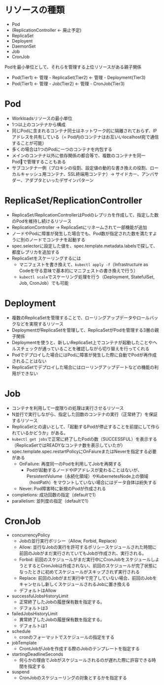 # リソースの種類
* Pod
* (ReplicationController <- 廃止予定)
* ReplicaSet
* Deployent
* DaemonSet
* Job
* CronJob

Podを最小単位として、それらを管理する上位リソースがある親子関係
* Pod(Tier1) <- 管理 - ReplicaSet(Tier2) <- 管理 - Deployment(Tier3)
* Pod(Tier1) <- 管理 - Job(Tier2) <- 管理 - CronJob(Tier3)

# Pod
* Workloadsリソースの最小単位
* 1つ以上のコンテナから構成
* 同じPodに含まれるコンテナ同士はネットワーク的に隔離されておらず、IPアドレスを共有している（= Pod内のコンテナはお互いいlocalhost宛で通信することが可能）
* 多くの場合は1つのPodに一つのコンテナを内包する
* メインのコンテナ以外に依存関係の都合等で、複数のコンテナを同一Podで管理することもある
* サブコンテナ一例（プロキシの役割、設定値の動的な書き換えの役割、ローカルキャッシュ用コンテナ、SSL終端用コンテナ）-> サイドカー、アンバサダー、アダプタといったデザインパターン

# ReplicaSet/ReplicationController
* ReplicaSet/ReplicationControllerはPodのレプリカを作成して、指定した数のPodを維持し続けるリソース
* ReplicationController -> ReplicaSetにリネームされて一部機能が追加
* ノードやPodに障害が発生した場合でも、Pod数が指定された数を満たすように別のノードでコンテナを起動する
* spec.selectorに設定した値を、spec.template.metadata.labelsで探して、都度レプリカを追加する
* ReplicaSetをスケーリングするには
   * マニフェストを書き換えて、`kubectl apply -f`（Infrastructure as Codeを守る意味で基本的にマニフェストの書き換えで行う）
   * `kubectl scale`でスケーリング処理を行う（Deployment, StatefulSet, Job, CronJob）でも可能

# Deployment
* 複数のReplicaSetを管理することで、ローリングアップデータやロールバックなどを実現するリソース
* DeploymentがReplicaSetを管理して、ReplicaSetがPodを管理する3層の親子関係
* Deploymentを使うと、新しいReplicaSet上でコンテナが起動したことやヘルスチェックが通っていることを確認しながら切り替えを行ってくれる
* Podでデプロイした場合にはPodに障害が発生した際に自動でPodが再作成されることはない
* ReplicaSetでデプロイした場合にはローリングアップデートなどの機能の利用ができない

# Job
* コンテナを利用して一度限りの処理は実行させるリソース
* N並行で実行しながら、指定した回数のコンテナの実行（正常終了）を保証するリソース
* ReplicaSetとの違いとして、「起動するPodが停止することを前提にして作られているかどうか」がある。
* `kubectl get jobs`で正常に終了したPodの数（SUCCESSFUL）を表示する（ReplicaSetではREADYなコンテナ数を表示していたが）
* spec.template.spec.restartPolicyにOnFaiureまたはNeverを指定する必要がある
   * OnFailure: 再度同一のPodを利用してJobを再開する
      * Podが起動するノードやIPアドレスが変わることはないが、PersistentVolume（永続化領域）やKubernetesNode上の領域（hostPath）をマウントしていない場合にはデータ自体は紛失する
   * Never: Pod障害時に新規のPodが作成される
* completions: 成功回数の指定（defaultで1）
* parallelism: 並列度の指定（defaultで1）

# CronJob
* concurrencyPolicy
   * Jobの並行実行ポリシー（Allow, Forbid, Replace）
   * Allow: 並行なJobの実行を許可するポリシースケジュールされた時間に前回のJobがまだ実行されていてもJobが作成され、実行される。
   * Forbid: 前回のスケジュールがまだ実行中にCronJobをスケジュールしようとするとCronJobは作成されない、前回のスケジュールが完了状態になったときに初めてスケジュールがスキップされず実行される
   * Replace: 前回のJobがまだ実行中で完了していない場合、前回のJobをキャンセルし新しくスケジュールされるJobに置き換える
   * デフォルトはAllow
* successfulJobsHistoryLimit
   * 正常終了したJobの履歴保有数を指定する。
   * デフォルトは3
* failedJobsHistoryLimit
   * 異常終了したJobの履歴保有数を指定する。
   * デフォルトは1
* schedule
   * cronのフォーマットでスケジュールの指定をする
* jobTemplate
   * CrontJobがJobを作成する際のJobのテンプレートを指定する
* startingDeadlineSeconds
   * 何らかの理由でJobがスケジュールされるのが遅れた際に許容できる時間を指定する
* suspend
   * CronJobのスケジューリングの対象とするかを指定する